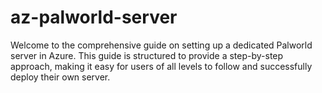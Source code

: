# az-palworld-server
Welcome to the comprehensive guide on setting up a dedicated Palworld server in Azure. This guide is structured to provide a step-by-step approach, making it easy for users of all levels to follow and successfully deploy their own server.
